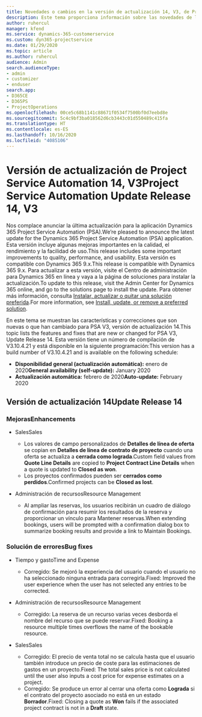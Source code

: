 ```yaml
---
title: Novedades o cambios en la versión de actualización 14, V3, de Project Service Automation
description: Este tema proporciona información sobre las novedades de la versión de actualización 14 de Project Service Automation, V3.
author: ruhercul
manager: kfend
ms.service: dynamics-365-customerservice
ms.custom: dyn365-projectservice
ms.date: 01/29/2020
ms.topic: article
ms.author: ruhercul
audience: Admin
search.audienceType:
- admin
- customizer
- enduser
search.app:
- D365CE
- D365PS
- ProjectOperations
ms.openlocfilehash: 00ce5c68b1141c88671f0534f7500bf0d7eebd8e
ms.sourcegitcommit: 5c4c9bf3ba018562d6cb3443c01d550489c415fa
ms.translationtype: HT
ms.contentlocale: es-ES
ms.lasthandoff: 10/16/2020
ms.locfileid: "4085106"
---
```

# <a name="project-service-automation-update-release-14-v3"></a><span data-ttu-id="cb324-103">Versión de actualización de Project Service Automation 14, V3</span><span class="sxs-lookup"><span data-stu-id="cb324-103">Project Service Automation Update Release 14, V3</span></span>
<span data-ttu-id="cb324-104">Nos complace anunciar la última actualización para la aplicación Dynamics 365 Project Service Automation (PSA).</span><span class="sxs-lookup"><span data-stu-id="cb324-104">We’re pleased to announce the latest update for the Dynamics 365 Project Service Automation (PSA) application.</span></span> <span data-ttu-id="cb324-105">Esta versión incluye algunas mejoras importantes en la calidad, el rendimiento y la facilidad de uso.</span><span class="sxs-lookup"><span data-stu-id="cb324-105">This release includes some important improvements to quality, performance, and usability.</span></span> <span data-ttu-id="cb324-106">Esta versión es compatible con Dynamics 365 9.x.</span><span class="sxs-lookup"><span data-stu-id="cb324-106">This release is compatible with Dynamics 365 9.x.</span></span> <span data-ttu-id="cb324-107">Para actualizar a esta versión, visite el Centro de administración para Dynamics 365 en línea y vaya a la página de soluciones para instalar la actualización.</span><span class="sxs-lookup"><span data-stu-id="cb324-107">To update to this release, visit the Admin Center for Dynamics 365 online, and go to the solutions page to install the update.</span></span> <span data-ttu-id="cb324-108">Para obtener más información, consulta [Instalar, actualizar o quitar una solución preferida](https://docs.microsoft.com/power-platform/admin/install-remove-preferred-solution).</span><span class="sxs-lookup"><span data-stu-id="cb324-108">For more information, see [Install, update, or remove a preferred solution](https://docs.microsoft.com/power-platform/admin/install-remove-preferred-solution).</span></span>

<span data-ttu-id="cb324-109">En este tema se muestran las características y correcciones que son nuevas o que han cambiado para PSA V3, versión de actualización 14.</span><span class="sxs-lookup"><span data-stu-id="cb324-109">This topic lists the features and fixes that are new or changed for PSA V3, Update Release 14.</span></span> <span data-ttu-id="cb324-110">Esta versión tiene un número de compilación de V3.10.4.21 y está disponible en la siguiente programación:</span><span class="sxs-lookup"><span data-stu-id="cb324-110">This version has a build number of V3.10.4.21 and is available on the following schedule:</span></span>

- <span data-ttu-id="cb324-111">**Disponibilidad general (actualización automática):** enero de 2020</span><span class="sxs-lookup"><span data-stu-id="cb324-111">**General availability (self-update):** January 2020</span></span>
- <span data-ttu-id="cb324-112">**Actualización automática:** febrero de 2020</span><span class="sxs-lookup"><span data-stu-id="cb324-112">**Auto-update:** February 2020</span></span>

## <a name="update-release-14"></a><span data-ttu-id="cb324-113">Versión de actualización 14</span><span class="sxs-lookup"><span data-stu-id="cb324-113">Update Release 14</span></span>

### <a name="enhancements"></a><span data-ttu-id="cb324-114">Mejoras</span><span class="sxs-lookup"><span data-stu-id="cb324-114">Enhancements</span></span>

- <span data-ttu-id="cb324-115">Sales</span><span class="sxs-lookup"><span data-stu-id="cb324-115">Sales</span></span>

     - <span data-ttu-id="cb324-116">Los valores de campo personalizados de **Detalles de línea de oferta** se copian en **Detalles de línea de contrato de proyecto** cuando una oferta se actualiza a **cerrada como lograda**.</span><span class="sxs-lookup"><span data-stu-id="cb324-116">Custom field values from **Quote Line Details** are copied to **Project Contract Line Details** when a quote is updated to **Closed as won**.</span></span>
     - <span data-ttu-id="cb324-117">Los proyectos confirmados pueden ser **cerrados como perdidos**.</span><span class="sxs-lookup"><span data-stu-id="cb324-117">Confirmed projects can be **Closed as lost**.</span></span>

- <span data-ttu-id="cb324-118">Administración de recursos</span><span class="sxs-lookup"><span data-stu-id="cb324-118">Resource Management</span></span>

     - <span data-ttu-id="cb324-119">Al ampliar las reservas, los usuarios recibirán un cuadro de diálogo de confirmación para resumir los resultados de la reserva y proporcionar un vínculo para Mantener reservas.</span><span class="sxs-lookup"><span data-stu-id="cb324-119">When extending bookings, users will be prompted with a confirmation dialog box to summarize booking results and provide a link to Maintain Bookings.</span></span>


### <a name="bug-fixes"></a><span data-ttu-id="cb324-120">Solución de errores</span><span class="sxs-lookup"><span data-stu-id="cb324-120">Bug fixes</span></span>

- <span data-ttu-id="cb324-121">Tiempo y gasto</span><span class="sxs-lookup"><span data-stu-id="cb324-121">Time and Expense</span></span>

     - <span data-ttu-id="cb324-122">Corregido: Se mejoró la experiencia del usuario cuando el usuario no ha seleccionado ninguna entrada para corregirla.</span><span class="sxs-lookup"><span data-stu-id="cb324-122">Fixed: Improved the user experience when the user has not selected any entries to be corrected.</span></span>

- <span data-ttu-id="cb324-123">Administración de recursos</span><span class="sxs-lookup"><span data-stu-id="cb324-123">Resource Management</span></span>

     - <span data-ttu-id="cb324-124">Corregido: La reserva de un recurso varias veces desborda el nombre del recurso que se puede reservar.</span><span class="sxs-lookup"><span data-stu-id="cb324-124">Fixed: Booking a resource multiple times overflows the name of the bookable resource.</span></span>

- <span data-ttu-id="cb324-125">Sales</span><span class="sxs-lookup"><span data-stu-id="cb324-125">Sales</span></span>

     - <span data-ttu-id="cb324-126">Corregido: El precio de venta total no se calcula hasta que el usuario también introduce un precio de coste para las estimaciones de gastos en un proyecto.</span><span class="sxs-lookup"><span data-stu-id="cb324-126">Fixed: The total sales price is not calculated until the user also inputs a cost price for expense estimates on a project.</span></span>
     - <span data-ttu-id="cb324-127">Corregido: Se produce un error al cerrar una oferta como **Lograda** si el contrato del proyecto asociado no está en un estado **Borrador**.</span><span class="sxs-lookup"><span data-stu-id="cb324-127">Fixed: Closing a quote as **Won** fails if the associated project contract is not in a **Draft** state.</span></span>

